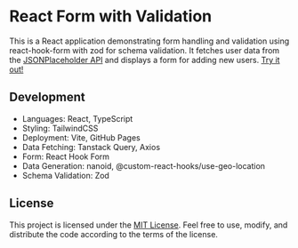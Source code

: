 # React Form with Validation

This is a React application demonstrating form handling and validation using react-hook-form with zod for schema validation. It fetches user data from the [JSONPlaceholder API](https://jsonplaceholder.typicode.com/users) and displays a form for adding new users. [Try it out!](https://vempr.github.io/rhf-zod/)

## Development
- Languages: React, TypeScript
- Styling: TailwindCSS
- Deployment: Vite, GitHub Pages
- Data Fetching: Tanstack Query, Axios
- Form: React Hook Form
- Data Generation: nanoid, @custom-react-hooks/use-geo-location
- Schema Validation: Zod

## License

This project is licensed under the [MIT License](https://opensource.org/license/mit). Feel free to use, modify, and distribute the code according to the terms of the license.

